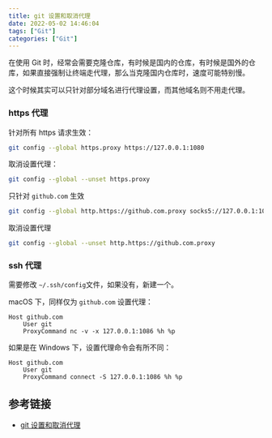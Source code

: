 ```yaml
---
title: git 设置和取消代理
date: 2022-05-02 14:46:04
tags: ["Git"]
categories: ["Git"]
---
```


在使用 Git 时，经常会需要克隆仓库，有时候是国内的仓库，有时候是国外的仓库，如果直接强制让终端走代理，那么当克隆国内仓库时，速度可能特别慢。

这个时候其实可以只针对部分域名进行代理设置，而其他域名则不用走代理。

<!-- more -->

### https 代理

针对所有 https 请求生效：
```bash
git config --global https.proxy https://127.0.0.1:1080
```

取消设置代理：
```bash
git config --global --unset https.proxy
```

只针对 `github.com` 生效
```bash
git config --global http.https://github.com.proxy socks5://127.0.0.1:1080
```

取消设置代理
```bash
git config --global --unset http.https://github.com.proxy
```

### ssh 代理
需要修改 `~/.ssh/config`文件，如果没有，新建一个。

macOS 下，同样仅为 `github.com` 设置代理：
```config
Host github.com
    User git
    ProxyCommand nc -v -x 127.0.0.1:1086 %h %p
```

如果是在 Windows 下，设置代理命令会有所不同：
```config
Host github.com
    User git
    ProxyCommand connect -S 127.0.0.1:1086 %h %p  
```

## 参考链接
* [git 设置和取消代理](https://gist.github.com/laispace/666dd7b27e9116faece6)